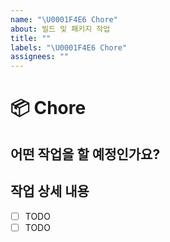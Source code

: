 ```yaml
---
name: "\U0001F4E6️ Chore"
about: 빌드 및 패키지 작업
title: ""
labels: "\U0001F4E6️ Chore"
assignees: ""
---
```


# 📦️ Chore

## 어떤 작업을 할 예정인가요?

## 작업 상세 내용

- [ ] TODO
- [ ] TODO
